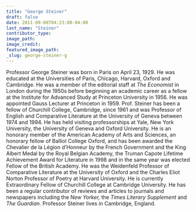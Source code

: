 ```yaml
---
title: "George Steiner"
draft: false
date: 2011-09-08T04:23:00-04:00
last_name: "Steiner"
contributor_type:
image_path:
image_credit:
featured_image_path:
_slug: george-steiner-g
---
```


Professor George Steiner was born in Paris on April 23, 1929. He was educated at the Universities of Paris, Chicago, Harvard, Oxford and Cambridge. He was a member of the editorial staff at _The Economist_ in London during the 1950s before beginning an academic career as a fellow at the Institute for Advanced Study at Princeton University in 1956. He was appointed Gauss Lecturer at Princeton in 1959. Prof. Steiner has been a fellow of Churchill College, Cambridge, since 1961 and was Professor of English and Comparative Literature at the University of Geneva between 1974 and 1994. He has held visiting professorships at Yale, New York University, the University of Geneva and Oxford University. He is an honorary member of the American Academy of Arts and Sciences, an honorary fellow of Balliol College Oxford, and has been awarded the Chevalier de la Légion d’Honneur by the French Government and the King Albert Medal by the Royal Belgian Academy, the Truman Capote Lifetime Achievement Award for Literature in 1998 and in the same year was elected Fellow of the British Academy. He was the Weidenfeld Professor of Comparative Literature at the University of Oxford and the Charles Eliot Norton Professor of Poetry at Harvard University. He is currently Extraordinary Fellow of Churchill College at Cambridge University. He has been a regular contributor of reviews and articles to journals and newspapers including the _New Yorker,_ the _Times Literary Supplement_ and _The Guardian_. Professor Steiner lives in Cambridge, England.


